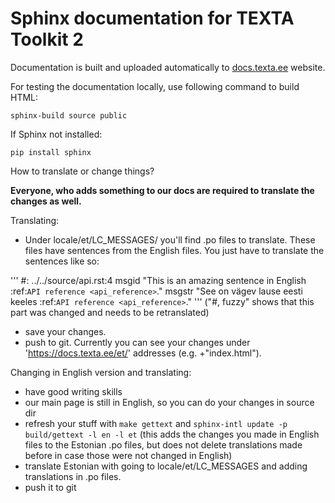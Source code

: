 # Sphinx documentation for TEXTA Toolkit 2

Documentation is built and uploaded automatically to [docs.texta.ee](https://docs.texta.ee/) website.

For testing the documentation locally, use following command to build HTML:

`sphinx-build source public`

If Sphinx not installed:

`pip install sphinx`

How to translate or change things?

**Everyone, who adds something to our docs are required to translate the changes as well.**

Translating:
- Under locale/et/LC_MESSAGES/ you'll find .po files to translate. These files have sentences from the English files. You just have to translate the sentences like so:

'''
#: ../../source/api.rst:4
msgid "This is an amazing sentence in English :ref:`API reference <api_reference>`."
msgstr "See on vägev lause eesti keeles :ref:`API reference <api_reference>`."
'''
("#, fuzzy" shows that this part was changed and needs to be retranslated)
- save your changes.
- push to git. Currently you can see your changes under 'https://docs.texta.ee/et/' addresses (e.g. +"index.html").

Changing in English version and translating:
- have good writing skills
- our main page is still in English, so you can do your changes in source dir
- refresh your stuff with 
`make gettext` and
`sphinx-intl update -p build/gettext -l en -l et` (this adds the changes you made in English files to the Estonian .po files, but does not delete translations made before in case those were not changed in English)
- translate Estonian with going to locale/et/LC_MESSAGES and adding translations in .po files.
- push it to git
